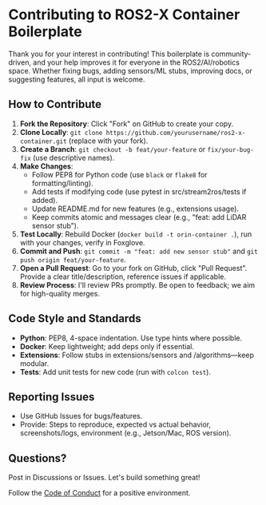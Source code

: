 # Contributing to ROS2-X Container Boilerplate

Thank you for your interest in contributing! This boilerplate is community-driven, and your help improves it for everyone in the ROS2/AI/robotics space. Whether fixing bugs, adding sensors/ML stubs, improving docs, or suggesting features, all input is welcome.

## How to Contribute

1. **Fork the Repository**: Click "Fork" on GitHub to create your copy.
2. **Clone Locally**: `git clone https://github.com/yourusername/ros2-x-container.git` (replace with your fork).
3. **Create a Branch**: `git checkout -b feat/your-feature` or `fix/your-bug-fix` (use descriptive names).
4. **Make Changes**:
   - Follow PEP8 for Python code (use `black` or `flake8` for formatting/linting).
   - Add tests if modifying code (use pytest in src/stream2ros/tests if added).
   - Update README.md for new features (e.g., extensions usage).
   - Keep commits atomic and messages clear (e.g., "feat: add LiDAR sensor stub").
5. **Test Locally**: Rebuild Docker (`docker build -t orin-container .`), run with your changes, verify in Foxglove.
6. **Commit and Push**: `git commit -m "feat: add new sensor stub"` and `git push origin feat/your-feature`.
7. **Open a Pull Request**: Go to your fork on GitHub, click "Pull Request". Provide a clear title/description, reference issues if applicable.
8. **Review Process**: I'll review PRs promptly. Be open to feedback; we aim for high-quality merges.

## Code Style and Standards
- **Python**: PEP8, 4-space indentation. Use type hints where possible.
- **Docker**: Keep lightweight; add deps only if essential.
- **Extensions**: Follow stubs in extensions/sensors and /algorithms—keep modular.
- **Tests**: Add unit tests for new code (run with `colcon test`).

## Reporting Issues
- Use GitHub Issues for bugs/features.
- Provide: Steps to reproduce, expected vs actual behavior, screenshots/logs, environment (e.g., Jetson/Mac, ROS version).

## Questions?
Post in Discussions or Issues. Let's build something great!

Follow the [Code of Conduct](CODE_OF_CONDUCT.md) for a positive environment.